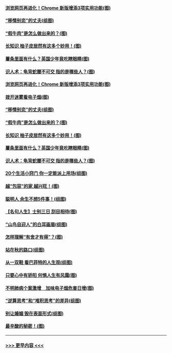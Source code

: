 #### [浏览网页再进化！Chrome 新版增添3项实用功能(图)](../pages/p8/907714.md?t=09180744) 
#### [“移情别恋”的丈夫(组图)](../pages/p8/907644.md?t=09180744) 
#### [“假牛肉”是怎么做出来的？(图)](../pages/p8/907668.md?t=09180744) 
#### [长知识 柚子皮居然有这多个妙用！(图)](../pages/p8/907425.md?t=09180744) 
#### [薯条里面有什么？英国少年竟吃瞎眼睛(图)](../pages/p8/907381.md?t=09180744) 
#### [识人术：龟背蛇腰不可交 指的是哪些人？(图)](../pages/p8/907503.md?t=09180744) 
#### [浏览网页再进化！Chrome 新版增添3项实用功能(图)](../pages/p8/907714.md?t=09180744) 
#### [拨开迷雾看电子烟(图)](../pages/p8/907427.md?t=09180744) 
#### [“移情别恋”的丈夫(组图)](../pages/p8/907644.md?t=09180744) 
#### [“假牛肉”是怎么做出来的？(图)](../pages/p8/907668.md?t=09180744) 
#### [长知识 柚子皮居然有这多个妙用！(图)](../pages/p8/907425.md?t=09180744) 
#### [薯条里面有什么？英国少年竟吃瞎眼睛(图)](../pages/p8/907381.md?t=09180744) 
#### [识人术：龟背蛇腰不可交 指的是哪些人？(图)](../pages/p8/907503.md?t=09180744) 
#### [20个生活小窍门 你一定能派上用场(组图)](../pages/p8/907510.md?t=09180744) 
#### [越“包容”的家 越兴旺！(图)](../pages/p8/907328.md?t=09180744) 
#### [聪明人 余生不想5件事！(组图)](../pages/p8/907364.md?t=09180744) 
#### [【名句人生】士别三日 刮目相待(图)](../pages/p8/906988.md?t=09180744) 
#### [“山鸟自迎人”的白耳画眉(组图)](../pages/p8/907332.md?t=09180744) 
#### [怎样理解“有舍才有得”？(图)](../pages/p8/906872.md?t=09180744) 
#### [站在秋的路口(组图)](../pages/p8/906914.md?t=09180744) 
#### [从一双鞋 看巴菲特的人生观(组图)](../pages/p8/907311.md?t=09180744) 
#### [只要心中有骄阳 何惧人生有风霜(图)](../pages/p8/907320.md?t=09180744) 
#### [不明肺病个案激增　加味电子烟危害日增(图)](../pages/p8/907307.md?t=09180744) 
#### [“逆算思考”和“堆积思考”的差异(组图)](../pages/p8/907229.md?t=09180744) 
#### [别让婚姻 毁在表面形式(组图)](../pages/p8/907118.md?t=09180744) 
#### [最辛酸的秘密！(图)](../pages/p8/906327.md?t=09180744) 

----
#### [ >>> 更早内容 <<< ](../indexes/p8-earlier.md)
